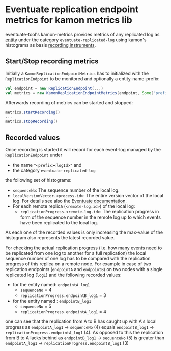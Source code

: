 Eventuate replication endpoint metrics for kamon metrics lib
============================================================

eventuate-tool's kamon-metrics provides
metrics of any replicated log as [entity](http://kamon.io/core/metrics/core-concepts/) under the category `eventuate-replicated-log` 
using kamon's histograms as basis [recording instruments](http://kamon.io/core/metrics/instruments/).

Start/Stop recording metrics
----------------------------

Initially a `KamonReplicationEndpointMetrics` has to initialized with the `ReplicationEndpoint` to 
be monitored and optionally a entity-name-prefix:

```scala
val endpoint = new ReplicationEndpoint(...)
val metrics = new KamonReplicationEndpointMetrics(endpoint, Some("prefix."))
```

Afterwards recording of metrics can be started and stopped:

```scala
metrics.startRecording()
...
metrics.stopRecording()
```

Recorded values
---------------

Once recording is started it will record for each event-log managed by the `ReplicationEndpoint` under

- the name `"<prefix><logId>"` and
- the category `eventuate-replicated-log`

the following set of histograms:

- `sequenceNo`: The sequence number of the local log.
- `localVersionVector.<process-id>`: The entire version vector of the local log. For details see also the 
  [Eventuate documentation](http://rbmhtechnology.github.io/eventuate/architecture.html#vector-clocks).
- For each remote replica (`<remote-log.id>`) of the local log: 
  - `replicationProgress.<remote-log-id>`: The replication progress in form of the sequence number 
    in the remote log up to which events have been replicated to the local log.

As each one of the recorded values is only increasing the max-value of the histogram also represents 
the latest recorded value. 

For checking the actual replication progress (i.e. how many events need to be replicated from one log to another for a full replication)
the local sequence number of one log has to be compared with the replication progress of this replica on a remote node.
For example in case of two replication endpoints (`endpointA` and `endpointB`) on two nodes with a single replicated log (`log1`)
and the following recorded values:

- for the entity named: `endpointA_log1`
  - `sequenceNo` = 4
  - `replicationProgress.endpointB_log1` = 3
- for the entity named : `endpointB_log1`
  - `sequenceNo` = 5
  - `replicationProgress.endpointA_log1` = 4
  
one can see that the replication from A to B has caught up with A's local progress as 
`endpointA_log1` -> `sequenceNo` (4) equals `endpointB_log1` -> `replicationProgress.endpointA_log1` (4). 
As opposed to this the replication from B to A lacks behind as `endpointB_log1` -> `sequenceNo` (5) is
greater than `endpointA_log1` -> `replicationProgress.endpointB_log1` (3)
